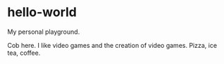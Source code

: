 # hello-world
My personal playground.

Cob here. I like video games and the creation of video games.
Pizza, ice tea, coffee.
